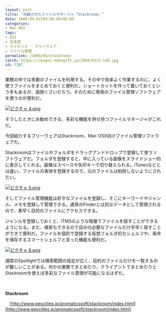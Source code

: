 ```yaml
---
layout: post
title: "洗練されたファイルマネージャ「Stackroom」"
date: 2008-04-01T09:00:00+09:00
categories:
- Mac OSX
tags: 
- GUI
- 日本語
- ライセンス - フリーウェア
- ファイル管理
permalink: /2008/04/stackroom/
catch: https://images.moongift.jp/2008/03/5-tm6.jpg
id: 7307
---
```

業務の中では多数のファイルを利用する。その中で効率よく作業するのに、よく使うファイルをまとめておくと便利だ。ショートカットを作って置いておくという手もあるが、面倒くさいだろう。そのために専用のファイル管理ソフトウェアを使うのが便利だ。

  

[![ピクチャ 4.png](https://images.moongift.jp/2008/03/4-tm7.jpg)](https://images.moongift.jp/2008/03/413.jpg)

  

そうしたときにお勧めできる、多彩な機能を併せ持つファイルマネージャがこれだ。

  

今回紹介するフリーウェアはStackroom、Mac OSX向けファイル管理ソフトウェアだ。

  
  
<!--more-->  

Stackroomはファイルやフォルダをドラッグアンドドロップで登録して使うソフトウェアだ。フォルダを登録すると、中に入っている画像をスライドショー的に表示してくれる。画像はスペースや矢印キーで切り替えられる。iTunesなどとは違い、ファイルの実体を登録するので、元のファイルは削除しないようにされたい。

  

[![ピクチャ 5.png](https://images.moongift.jp/2008/03/5-tm6.jpg)](https://images.moongift.jp/2008/03/513.jpg)

  

そしてファイル管理機能は好きなファイルを登録し、そこにキーワードやジャンル、メモを登録して管理できる。通常のFinderとは別なデータとして管理されるので、素早く目的のファイルにアクセスできる。

  

ジャンルを登録しておくと、iTMSのような階層でファイルを探すことができるようになる。また、検索もできるので自分の必要なファイルだけ手早く探すことができて便利だ。ファイルを個別で登録する仮想フォルダ的なシェルフや、条件を保存するスマートシェルフと言った機能も便利だ。

  

[![ピクチャ 6.png](https://images.moongift.jp/2008/03/6-tm1.jpg)](https://images.moongift.jp/2008/03/66.jpg)

  

通常のSpotlightでは検索範囲の指定が広く、目的のファイルだけを一覧するのが難しいことがある。何かの業務でまとめたり、クライアントでまとめたりとStackroomを使えば多彩なファイル管理が可能になるはずだ。

  

　

  

**Stackroom**  
  
　[http://www.geocities.jp/aromaticssoft/stackroom/index.html](http://www.geocities.jp/aromaticssoft/stackroom/index.html)

  

